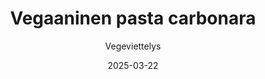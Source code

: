---
title: "Vegaaninen pasta carbonara"
image: "https://vegaanibotti.lauravuo.me/2025/03/2025-03-22_small.png"
date: 2025-03-22
receipt_url: "https://vegeviettelys.fi/vegaaninen-pasta-carbonara/"
author: "Vegeviettelys"
---